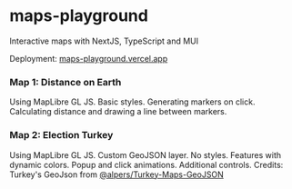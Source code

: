# maps-playground
Interactive maps with NextJS, TypeScript and MUI

Deployment: [maps-playground.vercel.app](https://maps-playground.vercel.app/)

### Map 1: Distance on Earth
Using MapLibre GL JS. Basic styles. Generating markers on click. Calculating distance and drawing a line between markers.

### Map 2: Election Turkey
Using MapLibre GL JS. Custom GeoJSON layer. No styles. Features with dynamic colors. Popup and click animations. Additional controls.
Credits: Turkey's GeoJson from [@alpers/Turkey-Maps-GeoJSON](https://github.com/alpers/Turkey-Maps-GeoJSON)
